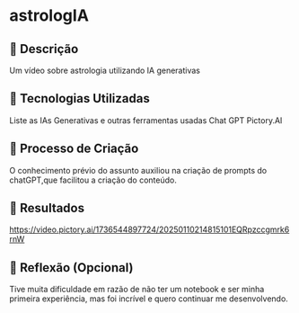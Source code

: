 # astrologIA
## 📒 Descrição
Um vídeo sobre astrologia utilizando IA generativas

## 🤖 Tecnologias Utilizadas
Liste as IAs Generativas e outras ferramentas usadas
Chat GPT
Pictory.AI

## 🧐 Processo de Criação
O conhecimento prévio do assunto auxiliou na criação de prompts do chatGPT,que facilitou a criação do conteúdo.

## 🚀 Resultados
https://video.pictory.ai/1736544897724/20250110214815101EQRpzccgmrk6rnW 

## 💭 Reflexão (Opcional)
Tive muita dificuldade em razão de não ter um notebook e ser minha primeira experiência, mas foi incrível e quero continuar me desenvolvendo.
